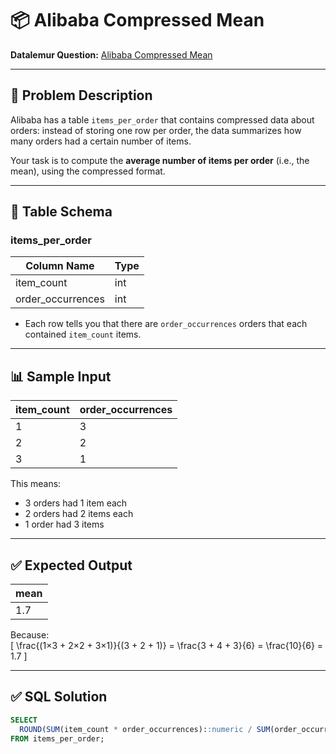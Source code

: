 # 📦 Alibaba Compressed Mean

**Datalemur Question:** [Alibaba Compressed Mean](https://datalemur.com/questions/alibaba-compressed-mean)

---

## 📘 Problem Description

Alibaba has a table `items_per_order` that contains compressed data about orders: instead of storing one row per order, the data summarizes how many orders had a certain number of items.

Your task is to compute the **average number of items per order** (i.e., the mean), using the compressed format.

---

## 🧾 Table Schema

### items_per_order

| Column Name       | Type |
|-------------------|------|
| item_count        | int  |
| order_occurrences | int  |

- Each row tells you that there are `order_occurrences` orders that each contained `item_count` items.

---

## 📊 Sample Input

| item_count | order_occurrences |
|------------|-------------------|
| 1          | 3                 |
| 2          | 2                 |
| 3          | 1                 |

This means:
- 3 orders had 1 item each
- 2 orders had 2 items each
- 1 order had 3 items

---

## ✅ Expected Output

| mean |
|------|
| 1.7  |

Because:  
\[
\frac{(1×3 + 2×2 + 3×1)}{(3 + 2 + 1)} = \frac{3 + 4 + 3}{6} = \frac{10}{6} = 1.7
\]

---

## ✅ SQL Solution

```sql
SELECT 
  ROUND(SUM(item_count * order_occurrences)::numeric / SUM(order_occurrences), 1) AS mean
FROM items_per_order;
